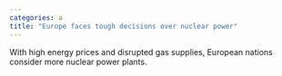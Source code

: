 ```yaml
---
categories: a
title: "Europe faces tough decisions over nuclear power"
---
```

With high energy prices and disrupted gas supplies, European nations consider more nuclear power plants.
